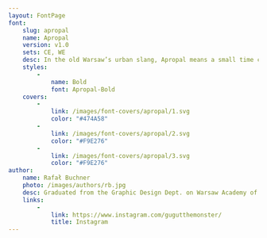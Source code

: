```yaml
---
layout: FontPage
font:
    slug: apropal
    name: Apropal
    version: v1.0
    sets: CE, WE
    desc: In the old Warsaw’s urban slang, Apropal means a small time crook. This font is inspired by the “Czytelnik” bookstore, the information signs from Warsaw’s Zoo, and designs found in the “Lettering Techniques” book manual, by Jan Wojeński. “Apropal” is a sans-serif display font, ideal for decorative signs, also with a vertical text direction.
    styles:
        -
            name: Bold
            font: Apropal-Bold
    covers:
        -
            link: /images/font-covers/apropal/1.svg
            color: "#474A58"
        -
            link: /images/font-covers/apropal/2.svg
            color: "#F9E276"
        -
            link: /images/font-covers/apropal/3.svg
            color: "#F9E276"
author:
    name: Rafał Buchner
    photo: /images/authors/rb.jpg
    desc: Graduated from the Graphic Design Dept. on Warsaw Academy of Fine Arts. Type designer for “Tygodnik Powszechny” weekly magazine, “History Meeting House” and others. Cooperated with „Bęc Zmiana” Cultural Foundation, Polish Modern Art Foundation, and “Znak” monthly magazine.
    links:
        -
            link: https://www.instagram.com/gugutthemonster/
            title: Instagram
---
```

